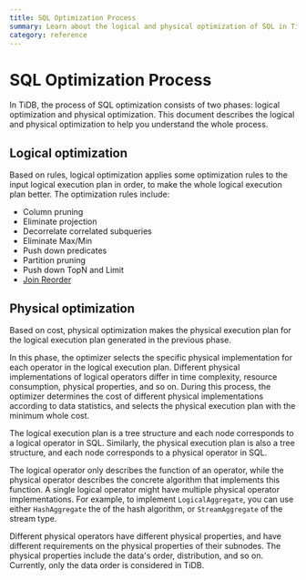```yaml
---
title: SQL Optimization Process
summary: Learn about the logical and physical optimization of SQL in TiDB.
category: reference
---
```


# SQL Optimization Process

In TiDB, the process of SQL optimization consists of two phases: logical optimization and physical optimization. This document describes the logical and physical optimization to help you understand the whole process.

## Logical optimization

Based on rules, logical optimization applies some optimization rules to the input logical execution plan in order, to make the whole logical execution plan better. The optimization rules include:

- Column pruning
- Eliminate projection
- Decorrelate correlated subqueries
- Eliminate Max/Min
- Push down predicates
- Partition pruning
- Push down TopN and Limit
- [Join Reorder](/join-reorder.md)

## Physical optimization

Based on cost, physical optimization makes the physical execution plan for the logical execution plan generated in the previous phase.

In this phase, the optimizer selects the specific physical implementation for each operator in the logical execution plan. Different physical implementations of logical operators differ in time complexity, resource consumption, physical properties, and so on. During this process, the optimizer determines the cost of different physical implementations according to data statistics, and selects the physical execution plan with the minimum whole cost.

The logical execution plan is a tree structure and each node corresponds to a logical operator in SQL. Similarly, the physical execution plan is also a tree structure, and each node corresponds to a physical operator in SQL.

The logical operator only describes the function of an operator, while the physical operator describes the concrete algorithm that implements this function. A single logical operator might have multiple physical operator implementations. For example, to implement `LogicalAggregate`, you can use either `HashAggregate` the of the hash algorithm, or `StreamAggregate` of the stream type.

Different physical operators have different physical properties, and have different requirements on the physical properties of their subnodes. The physical properties include the data's order, distribution, and so on. Currently, only the data order is considered in TiDB.
